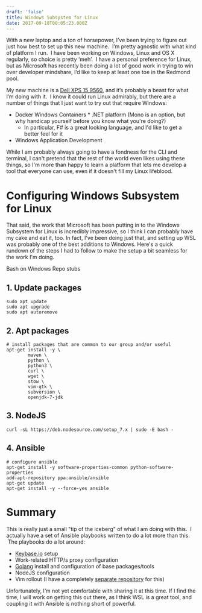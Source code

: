 ```yaml
---
draft: 'false'
title: Windows Subsystem for Linux
date: 2017-09-18T00:05:23.000Z
---
```

With a new laptop and a ton of horsepower, I’ve been trying to figure out just how best to set up this new machine.  I’m pretty agnostic with what kind of platform I run.  I have been working on Windows, Linux and OS X regularly, so choice is pretty ‘meh’.  I have a personal preference for Linux, but as Microsoft has recently been doing a lot of good work in trying to win over developer mindshare, I’d like to keep at least one toe in the Redmond pool.

My new machine is a [Dell XPS 15 9560](http://www.anandtech.com/show/11670/the-dell-xps-15-9560-review-infinity-edge-part-two), and it’s probably a beast for what I’m doing with it.  I know it could run Linux admirably, but there are a number of things that I just want to try out that require Windows:

* Docker Windows Containers
  * .NET platform (Mono is an option, but why handicap yourself before you know what you're doing?)
  * In particular, F# is a great looking language, and I'd like to get a better feel for it
* Windows Application Development

While I am probably always going to have a fondness for the CLI and terminal, I can't pretend that the rest of the world even likes using these things, so I'm more than happy to learn a platform that lets me develop a tool that everyone can use, even if it doesn't fill my Linux lifeblood.

# Configuring Windows Subsystem for Linux

That said, the work that Microsoft has been putting in to the Windows Subsystem for Linux is incredibly impressive, so I think I can probably have my cake and eat it, too.  In fact, I've been doing just that, and setting up WSL was probably one of the best additions to Windows.  Here's a quick rundown of the steps I had to follow to make the setup a bit seamless for the work I'm doing.

Bash on Windows Repo stubs

## 1. Update packages

```
sudo apt update
sudo apt upgrade
sudo apt autoremove
```

## 2. Apt packages

```
# install packages that are common to our group and/or useful
apt-get install -y \
        maven \
        python \
        python3 \
        curl \
        wget \
        stow \
        vim-gtk \
        subversion \
        openjdk-7-jdk
```

## 3. NodeJS

```
curl -sL https://deb.nodesource.com/setup_7.x | sudo -E bash -
```

## 4. Ansible

```
# configure ansible
apt-get install -y software-properties-common python-software-properties
add-apt-repository ppa:ansible/ansible
apt-get update
apt-get install -y --force-yes ansible
```

# Summary

This is really just a small "tip of the iceberg" of what I am doing with this.  I actually have a set of Ansible playbooks written to do a lot more than this.  The playbooks do a lot around:

* [Keybase.io](https://keybase.io) setup
* Work-related HTTP/s proxy configuration
* [Golang](https://golang.org) install and configuration of base packages/tools
* NodeJS configuration
* Vim rollout (I have a completely [separate repository](https://github.com/klauern/dot-vim) for this)


Unfortunately, I’m not yet comfortable with sharing it at this time.  If I find the time, I will work on getting this out there, as I think WSL is a great tool, and coupling it with Ansible is nothing short of powerful.
